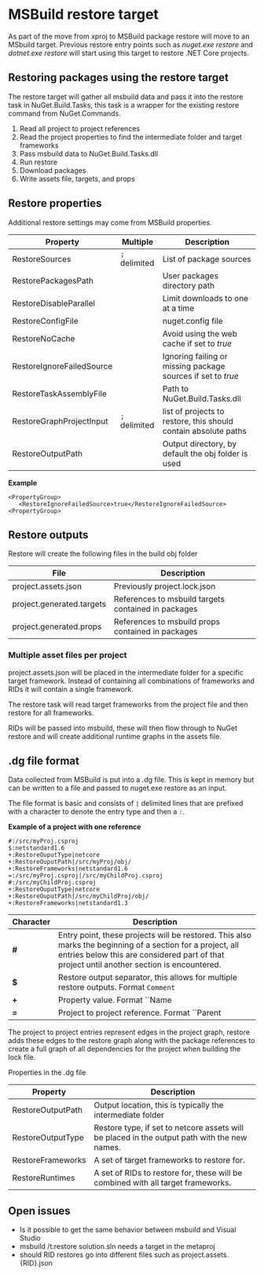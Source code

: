 # MSBuild restore target

As part of the move from xproj to MSBuild package restore will move to an MSbuild target. Previous restore entry points such as *nuget.exe restore* and *dotnet.exe restore* will start using this target to restore .NET Core projects.

## Restoring packages using the restore target

The restore target will gather all msbuild data and pass it into the restore task in NuGet.Build.Tasks, this task is a wrapper for the existing restore command from NuGet.Commands.

1. Read all project to project references
1. Read the project properties to find the intermediate folder and target frameworks
1. Pass msbuild data to NuGet.Build.Tasks.dll
1. Run restore
1. Download packages
1. Write assets file, targets, and props

## Restore properties
Additional restore settings may come from MSBuild properties.

| Property | Multiple | Description |
| -------- | ------- | ----------- |
| RestoreSources | ``;`` delimited | List of package sources |
| RestorePackagesPath | | User packages directory path |
| RestoreDisableParallel | | Limit downloads to one at a time |
| RestoreConfigFile | | nuget.config file |
| RestoreNoCache | |  Avoid using the web cache if set to *true* |
| RestoreIgnoreFailedSource | | Ignoring failing or missing package sources if set to *true* |
| RestoreTaskAssemblyFile | | Path to NuGet.Build.Tasks.dll |
| RestoreGraphProjectInput | ``;`` delimited  | list of projects to restore, this should contain absolute paths |
| RestoreOutputPath | | Output directory, by default the obj folder is used |

**Example**

```msbuild
<PropertyGroup>
   <RestoreIgnoreFailedSource>true</RestoreIgnoreFailedSource>
<PropertyGroup>
```

## Restore outputs

Restore will create the following files in the build obj folder

| File | Description |
| ---- | ----------- |
| project.assets.json | Previously project.lock.json |
| project.generated.targets | References to msbuild targets contained in packages |
| project.generated.props | References to msbuild props contained in packages |

### Multiple asset files per project

project.assets.json will be placed in the intermediate folder for a specific target framework. Instead of containing all combinations of frameworks and RIDs it will contain a single framework.

The restore task will read target frameworks from the project file and then restore for all frameworks.

RIDs will be passed into msbuild, these will then flow through to NuGet restore and will create additional runtime graphs in the assets file.

## .dg file format

Data collected from MSBuild is put into a .dg file. This is kept in memory but can be written to a file and passed to nuget.exe restore as an input.

The file format is basic and consists of ``|`` delimited lines that are prefixed with a character to denote the entry type and then a ``:``.

**Example of a project with one reference**
```
#:/src/myProj.csproj
$:netstandard1.6
+:RestoreOuputType|netcore
+:RestoreOuputPath|/src/myProj/obj/
+:RestoreFrameworks|netstandard1.6
=:/src/myProj.csproj|/src/myChildProj.csproj
#:/src/myChildProj.csproj
+:RestoreOuputType|netcore
+:RestoreOuputPath|/src/myChildProj/obj/
+:RestoreFrameworks|netstandard1.3
```

| Character | Description |
| --------- | ----------- |
| **#** | Entry point, these projects will be restored. This also marks the beginning of a section for a project, all entries below this are considered part of that project until another section is encountered. |
| **$** | Restore output separator, this allows for multiple restore outputs. Format ``Comment`` |
| **+** | Property value. Format ``Name|Value`` |
| **=** | Project to project reference. Format ``Parent|Child`` |

The project to project entries represent edges in the project graph, restore adds these edges to the restore graph along with the package references to create a full graph of all dependencies for the project when building the lock file.

Properties in the .dg file

| Property  | Description |
| --------- | ----------- |
| RestoreOutputPath | Output location, this is typically the intermediate folder |
| RestoreOutputType | Restore type, if set to netcore assets will be placed in the output path with the new names. |
| RestoreFrameworks | A set of target frameworks to restore for. |
| RestoreRuntimes   | A set of RIDs to restore for, these will be combined with all target frameworks. |

## Open issues

* Is it possible to get the same behavior between msbuild and Visual Studio
* msbuild /t:restore solution.sln needs a target in the metaproj
* should RID restores go into different files such as project.assets.{RID}.json